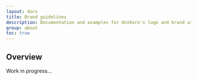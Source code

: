 ```yaml
---
layout: docs
title: Brand guidelines
description: Documentation and examples for UniKorn's logo and brand usage guidelines.
group: about
toc: true
---
```


## Overview

Work in progress...
